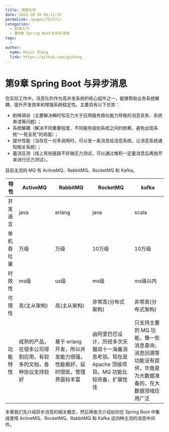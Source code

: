 ```yaml
---
title: 消息队列
date: 2024-10-30 06:11:15
permalink: /pages/fbc57c/
categories: 
  - 后端入门
  - 第9章 Spring Boot与异步消息
tags: 
  - 
author: 
  name: Kevin Zhang
  link: https://github.com/gyzhang
---
```

# 第9章 Spring Boot 与异步消息

在实际工作中，消息队列作为高并发系统的核心组件之一，能够帮助业务系统解耦、提升开发效率和增强系统稳定性。主要具有以下优势：

- 削峰填谷（主要解决瞬时写压力大于应用服务吞吐能力导致的消息丢失、系统奔溃等问题）；
- 系统解耦（解决不同重要程度、不同服务级别系统之间的依赖，避免出现系统“一死全死”的局面）；
- 提升性能（当存在一对多调用时，可以发一条消息给消息系统，让消息系统通知相关系统）；
- 蓄流压测（线上有些链路不好做压力测试，可以通过堆积一定量消息后再放开来进行压力测试）。

目前主流的 MQ 有 ActiveMQ、RabbitMQ、RocketMQ 和 Kafka。

| 特性       | ActiveMQ                                                     | RabbitMQ                                                     | RocketMQ                                                     | kafka                                                        |
| ---------- | ------------------------------------------------------------ | ------------------------------------------------------------ | ------------------------------------------------------------ | ------------------------------------------------------------ |
| 开发语言   | java                                                         | erlang                                                       | java                                                         | scala                                                        |
| 单机吞吐量 | 万级                                                         | 万级                                                         | 10万级                                                       | 10万级                                                       |
| 时效性     | ms级                                                         | us级                                                         | ms级                                                         | ms级以内                                                     |
| 可用性     | 高(主从架构)                                                 | 高(主从架构)                                                 | 非常高(分布式架构)                                           | 非常高(分布式架构)                                           |
| 功能特性   | 成熟的产品，在很多公司得到应用，有较多的文档，各种协议支持较好 | 基于 erlang 开发，所以并发能力很强，性能极好，延时很低，管理界面较丰富 | 由阿里巴巴设计，历经多次天猫双十一海量消息考验。现在是 Apache 顶级项目。MQ 功能比较完备，扩展性佳 | 只支持主要的 MQ 功能，像一些消息查询，消息回溯等功能没有提供，毕竟是为大数据准备的，在大数据领域应用广泛 |

本章我们先介绍异步消息的相关概念，然后再依次介绍如何在 Spring Boot 中集成使用 ActiveMQ、RocketMQ、RabbitMQ 和 Kafka 这四种主流的消息中间件。
